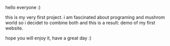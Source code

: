 hello everyone :)

this is my very first project. i am fascinated about programing and mushrom world so i decidet to combine both and this is a result: demo of my first website. 

hope you will enjoy it, 
have a great day :) 
